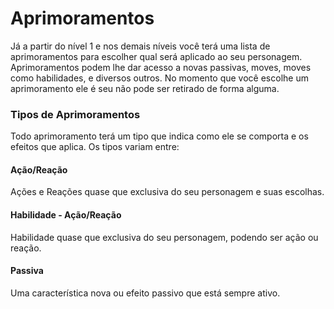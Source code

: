 # Aprimoramentos

Já a partir do nível 1 e nos demais níveis você terá uma lista de aprimoramentos para escolher qual será aplicado ao seu personagem. Aprimoramentos podem lhe dar acesso a novas passivas, moves, moves como habilidades, e diversos outros. No momento que você escolhe um aprimoramento ele é seu não pode ser retirado de forma alguma.

### Tipos de Aprimoramentos

Todo aprimoramento terá um tipo que indica como ele se comporta e os efeitos que aplica. Os tipos variam entre:

#### Ação/Reação

Ações e Reações quase que exclusiva do seu personagem e suas escolhas.

#### Habilidade - Ação/Reação

Habilidade quase que exclusiva do seu personagem, podendo ser ação ou reação.

#### Passiva

Uma característica nova ou efeito passivo que está sempre ativo.
